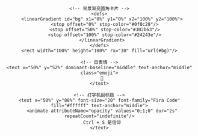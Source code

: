 <!-- 巨型固定动态表情 -->
<div align="center">
  <svg width="480" height="200" viewBox="0 0 480 200" xmlns="http://www.w3.org/2000/svg">
    <style>
      /* 让表情上下浮动 + 颜色呼吸 */
      @keyframes float {
        0%   { transform: translateY(0px);  }
        50%  { transform: translateY(-20px); }
        100% { transform: translateY(0px);  }
      }
      @keyframes glow {
        0%   { fill: #ff5e62; }
        50%  { fill: #00f5ff; }
        100% { fill: #ff5e62; }
      }
      .emoji {
        font-size: 140px;
        animation: float 2.5s ease-in-out infinite,
                   glow   3s   linear      infinite;
      }
    </style>

    <!-- 背景渐变圆角卡片 -->
    <defs>
      <linearGradient id="bg" x1="0%" y1="0%" x2="100%" y2="100%">
        <stop offset="0%" stop-color="#0f0c29"/>
        <stop offset="50%" stop-color="#302b63"/>
        <stop offset="100%" stop-color="#24243e"/>
      </linearGradient>
    </defs>
    <rect width="100%" height="100%" rx="30" fill="url(#bg)"/>

    <!-- 巨表情 -->
    <text x="50%" y="52%" dominant-baseline="middle" text-anchor="middle" class="emoji">
      🤖
    </text>

    <!-- 打字机副标题 -->
    <text x="50%" y="88%" font-size="20" font-family="Fira Code" fill="#ffffff" text-anchor="middle">
      <animate attributeName="opacity" values="0;1;0" dur="2s" repeatCount="indefinite"/>
      Ctrl + S 是信仰
    </text>
  </svg>
</div>
